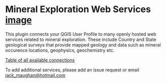 # Mineral Exploration Web Services [image](https://github.com/jack-tuna/Mineral_Exploration_Web_Services/blob/main/icon.png)
This plugin connects your QGIS User Profile to many openly hosted web services related to mineral exploration. These include Country and State geological surveys that provide mapped geology and data such as mineral occurence locations, geophysics, geochemistry etc.

[Table of all available connections](https://github.com/jack-tuna/Mineral_Exploration_Web_Services/blob/main/readme_table.md)

To add additional services, please add an issue request or email jack_maughan@hotmail.com